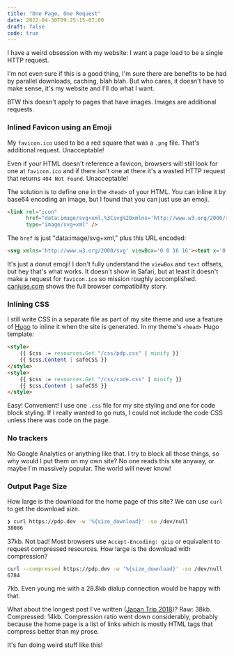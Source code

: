 ```yaml
---
title: "One Page, One Request"
date: 2022-04-30T09:25:15-07:00
draft: false
code: true
---
```


I have a weird obsession with my website: I want a page load to be a single HTTP request.

I'm not even sure if this is a good thing, I'm sure there are benefits to be had by parallel downloads, caching, blah blah. But who cares, it doesn't have to make sense, it's my website and I'll do what I want.

BTW this doesn't apply to pages that have images. Images are additional requests. 

### Inlined Favicon using an Emoji

My `favicon.ico` used to be a red square that was a `.png` file. That's additional request. Unacceptable!

Even if your HTML doesn't reference a favicon, browsers will still look for one at `favicon.ico` and if there isn't one at there it's a wasted HTTP request that returns `404 Not Found`. Unacceptable!

The solution is to define one in the `<head>` of your HTML. You can inline it by base64 encoding an image, but I found that you can just use an emoji.

```html
<link rel="icon"
      href="data:image/svg+xml,%3Csvg%20xmlns='http://www.w3.org/2000/svg'%20viewBox='0%200%2016%2016'%3E%3Ctext%20x='0'%20y='14'%3E🍩%3C/text%3E%3C/svg%3E"
      type="image/svg+xml" />
```

The `href` is just "data:image/svg+xml," plus this URL encoded:

```html
<svg xmlns='http://www.w3.org/2000/svg' viewBox='0 0 16 16'><text x='0' y='14'>🍩</text></svg>
```

It's just a donut emoji! I don't fully understand the `viewBox` and `text` offsets, but hey that's what works. It doesn't show in Safari, but at least it doesn't make a request for `favicon.ico` so mission roughly accomplished. [caniuse.com](https://caniuse.com/?search=link-icon-svg) shows the full browser compatibility story.

### Inlining CSS

I still write CSS in a separate file as part of my site theme and use a feature of [Hugo](https://gohugo.io/) to inline it when the site is generated. In my theme's `<head>` Hugo template:

```html
<style>
    {{ $css := resources.Get "/css/pdp.css" | minify }}
    {{ $css.Content | safeCSS }}
</style>
<style>
    {{ $css := resources.Get "/css/code.css" | minify }}
    {{ $css.Content | safeCSS }}
</style>
```

Easy! Convenient! I use one `.css` file for my site styling and one for code block styling. If I really wanted to go nuts, I could not include the code CSS unless there was code on the page.

### No trackers

No Google Analytics or anything like that. I try to block all those things, so why would I put them on my own site? No one reads this site anyway, or maybe I'm massively popular. The world will never know!

### Output Page Size

How large is the download for the home page of this site? We can use `curl` to get the download size.

```bash
❯ curl https://pdp.dev -w '%{size_download}' -so /dev/null
38086
```

37kb. Not bad! Most browsers use `Accept-Encoding: gzip` or equivalent to request compressed resources. How large is the download with compression?
```bash
curl --compressed https://pdp.dev -w '%{size_download}' -so /dev/null
6784
```

7kb. Even young me with a 28.8kb dialup connection would be happy with that.

What about the longest post I've written ([Japan Trip 2018](/posts/japan-2018))? Raw: 38kb. Compressed: 14kb. Compression ratio went down considerably, probably because the home page is a list of links which is mostly HTML tags that compress better than my prose.

It's fun doing weird stuff like this!
